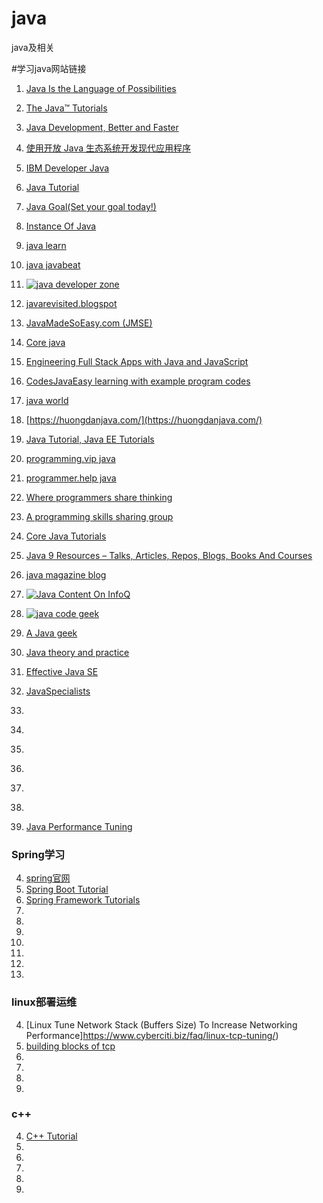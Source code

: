 # java
java及相关

#学习java网站链接
1. [Java Is the Language of Possibilities](https://www.oracle.com/java/technologies/)
1. [The Java™ Tutorials](https://docs.oracle.com/javase/tutorial/)
4. [Java Development, Better and Faster](https://developer.oracle.com/java/)
1. [使用开放 Java 生态系统开发现代应用程序](https://www.ibm.com/developerworks/cn/java/)
1. [IBM Developer Java](https://developer.ibm.com/technologies/java/)
4. [Java Tutorial](https://www.w3spoint.com/java-tutorial)
1. [Java Goal(Set your goal today!)](https://javagoal.com/)
1. [Instance Of Java](http://www.instanceofjava.com/)
1. [java learn ](https://www.java67.com/)
1. [java javabeat ](https://javabeat.net/)
1. [![java developer zone](https://javadeveloperzone.com/wp-content/uploads/2019/03/zone1-1024x239.jpg)](https://javadeveloperzone.com/)

1. [javarevisited.blogspot](https://javarevisited.blogspot.com)
1. [JavaMadeSoEasy.com (JMSE) ](https://www.javamadesoeasy.com/)
1. [Core java](https://www.codejava.net/)
1. [Engineering Full Stack Apps with Java and JavaScript](https://javajee.com/)
2. [CodesJavaEasy learning with example program codes](https://codesjava.com/)
3. [java world](https://www.javaworld.com/)
4. [https://huongdanjava.com/](https://huongdanjava.com/)
4. [Java Tutorial, Java EE Tutorials](https://www.journaldev.com/java-tutorial-java-ee-tutorials)
4. [programming.vip java](https://programming.vip/keywords/java)
4. [programmer.help java](https://programmer.help/tags/java)
4. [Where programmers share thinking](https://programmer.ink/)
4. [A programming skills sharing group](https://programmer.group/)
4. [Core Java Tutorials](https://www.concretepage.com/java/)
4. [Java 9 Resources – Talks, Articles, Repos, Blogs, Books And Courses](https://blog.codefx.org/java/java-9-resources-talks-articles-blogs-books-courses/)
4. [java magazine blog](https://blogs.oracle.com/javamagazine/)
4. [![Java Content On InfoQ]()](https://www.infoq.com/java/)
4. [![java code geek ](https://www.javacodegeeks.com/wp-content/uploads/2012/12/JavaCodeGeeks-logo.png.webp)](https://www.javacodegeeks.com/)
4. [A Java geek](https://blog.frankel.ch/)
4. [Java theory and practice](https://developer.ibm.com/series/java-theory-and-practice/#about-this-series)
4. [Effective Java SE](https://mohamed-taman.github.io/Effective-Java-SE/#/)
4. [JavaSpecialists](https://www.javaspecialists.eu/archive/archive.jsp)
4. []()
4. []()
4. []()
4. []()
4. []()
4. []()
4. [Java Performance Tuning](https://www.javaperformancetuning.com/)

### Spring学习
4. [spring官网](https://spring.io/)
4. [Spring Boot Tutorial](https://www.springboottutorial.com/spring-boot-video-tutorials-for-beginners)
4. [Spring Framework Tutorials](https://www.logicbig.com/tutorials/spring-framework.html)
4. []()
4. []()
4. []()
4. []()
4. []()
4. []()
4. []()

### linux部署运维
4. [Linux Tune Network Stack (Buffers Size) To Increase Networking Performance]https://www.cyberciti.biz/faq/linux-tcp-tuning/)
4. [building blocks of tcp ](https://hpbn.co/building-blocks-of-tcp/)
4. []()
4. []()
4. []()
4. []()

### c++
4. [C++ Tutorial](https://www.cprogramming.com/tutorial/c++-tutorial.html?inl=nv)
4. []()
4. []()
4. []()
4. []()
4. []()

